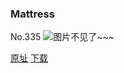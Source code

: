 ### Mattress
No.335
![图片不见了~~~](https://imgs.xkcd.com/comics/mattress.png)

[原址](https://xkcd.com//335) [下载](https://imgs.xkcd.com/comics/mattress.png)

